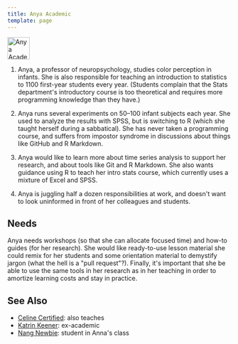 ```yaml
---
title: Anya Academic
template: page
---
```


<p>
  <img class="title" src="@root/files/learner-personas/anya-academic.png" alt="Anya Academic" width="50" />
</p>

1. Anya, a professor of neuropsychology, studies color perception in
   infants. She is also responsible for teaching an introduction to statistics
   to 1100 first-year students every year. (Students complain that the Stats
   department's introductory course is too theoretical and requires more
   programming knowledge than they have.)

2. Anya runs several experiments on 50–100 infant subjects each year. She used
   to analyze the results with SPSS, but is switching to R (which she taught
   herself during a sabbatical). She has never taken a programming course, and
   suffers from impostor syndrome in discussions about things like GitHub and R
   Markdown.

3. Anya would like to learn more about time series analysis to support her
   research, and about tools like Git and R Markdown. She also wants guidance
   using R to teach her intro stats course, which currently uses a mixture of
   Excel and SPSS.

4. Anya is juggling half a dozen responsibilities at work, and doesn't want to
   look uninformed in front of her colleagues and students.

## Needs

Anya needs workshops (so that she can allocate focused time) and how-to guides
(for her research). She would like ready-to-use lesson material she could remix
for her students and some orientation material to demystify jargon (what the
hell is a "pull request"?). Finally, it's important that she be able to use the
same tools in her research as in her teaching in order to amortize learning
costs and stay in practice.

## See Also

-   [Celine Certified](../celine-certified/): also teaches
-   [Katrin Keener](../katrin-keener/): ex-academic
-   [Nang Newbie](../nang-newbie/): student in Anna's class
